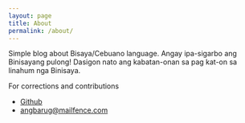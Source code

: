 ```yaml
---
layout: page
title: About
permalink: /about/
---
```


Simple blog about Bisaya/Cebuano language.
Angay ipa-sigarbo ang Binisayang pulong! Dasigon nato ang kabatan-onan sa pag kat-on sa linahum nga Binisaya.

For corrections and contributions
- [Github](<https://github.com/learnbisaya>)
- [angbarug@mailfence.com](<mailto:angbarug@mailfence.com>)

